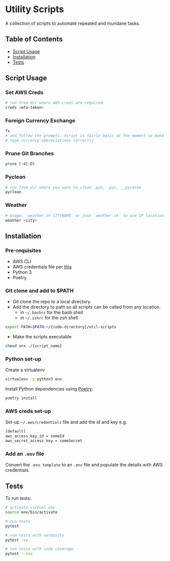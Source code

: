 # Utility Scripts

A collection of scripts to automate repeated and mundane tasks.

## Table of Contents

- [Script Usage](#script-usage)
- [Installation](#installation)
- [Tests](#tests)

## Script Usage

### Set AWS Creds

```bash
# run from dir where AWS creds are required
creds <mfa-token>
```

### Foreign Currency Exchange

```bash
fx
# and follow the prompts. Script is fairly basic at the moment so make sure to
# type currency abbreviations correctly
```

### Prune Git Branches

```bash
prune [-d|-D]
```

### Pyclean

```bash
# run from dir where you want to clean .pyo, .pyc, __pycache
pyclean
```

### Weather

```bash
# Usage: `weather.sh CITYNAME` or just `weather.sh` to use IP location.
weather <city>
```

## Installation

### Pre-requisites

* AWS CLI
* AWS credentials file per [this](https://aws.amazon.com/blogs/security/a-new-and-standardized-way-to-manage-credentials-in-the-aws-sdks/)
* Python 3
* Poetry


### Git clone and add to $PATH

* Git clone the repo to a local directory.
* Add the directory to path so all scripts can be called from any location.
  * in `~/.bashrc` for the bash shell
  * in `~/.zshrc` for the zsh shell

```bash
export PATH=$PATH:~/{code-directory}/util-scripts
```

* Make the scripts executable

```bash
chmod u+x ./{script_name}
```

### Python set-up

Create a virtualenv

```bash
virtualenv -p python3 env
```

Install Python dependencies using [Poetry](https://poetry.eustace.io/docs/cli/):

```bash
poetry install
```

### AWS creds set-up

Set-up `~/.aws/credentials` file and add the id and key e.g.

```txt
[default]
aws_access_key_id = someId
aws_secret_access_key = someSecret
```

### Add an `.env` file
Convert the `.env.template` to an `.env` file and populate the details with AWS credentials.


## Tests

To run tests:

```bash
# activate virtual env
source env/bin/activate

# run tests
pytest

# run tests with verbosity
pytest -vv

# run tests with code coverage
pytest --cov
```

